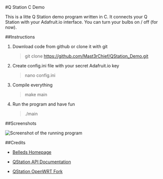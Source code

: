 #Q Station C Demo

This is a litte Q Station demo program written in C. It connects your Q Station with your Adafruit.io interface. You can turn your bulbs on / off (for now).

##Instructions

1. Download code from github or clone it with git

	> git clone https://github.com/Mast3rChief/QStation_Demo.git

2. Create config.ini file with your secret Adafruit.io key

	> nano config.ini

3. Compile everything

	> make main

4. Run the program and have fun

	> ./main

##Screenshots

![Screenshot of the running program](http://i.imgur.com/TF28BXN.jpg)

##Credits

* [Belleds Homepage](http://www.belleds.com/en/)

* [QStation API Documentation](https://github.com/BelledsQ/QStation_API)

* [QStation OpenWRT Fork](https://github.com/BelledsQ/BelledsQ_EVB)
